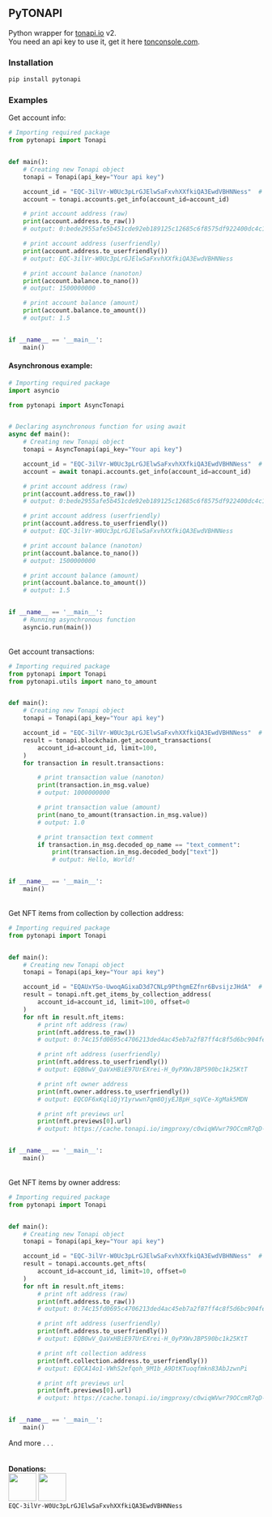 ## PyTONAPI

Python wrapper for [tonapi.io](https://tonapi.io/swagger-ui/v2) v2.
\
You need an api key to use it, get it here [tonconsole.com](https://tonconsole.com/).

### Installation

```bash
pip install pytonapi
```

### Examples

Get account info:

```python
# Importing required package
from pytonapi import Tonapi


def main():
    # Creating new Tonapi object
    tonapi = Tonapi(api_key="Your api key")

    account_id = "EQC-3ilVr-W0Uc3pLrGJElwSaFxvhXXfkiQA3EwdVBHNNess"  # noqa
    account = tonapi.accounts.get_info(account_id=account_id)

    # print account address (raw)
    print(account.address.to_raw())
    # output: 0:bede2955afe5b451cde92eb189125c12685c6f8575df922400dc4c1d5411cd35

    # print account address (userfriendly)
    print(account.address.to_userfriendly())
    # output: EQC-3ilVr-W0Uc3pLrGJElwSaFxvhXXfkiQA3EwdVBHNNess

    # print account balance (nanoton)
    print(account.balance.to_nano())
    # output: 1500000000

    # print account balance (amount)
    print(account.balance.to_amount())
    # output: 1.5


if __name__ == '__main__':
    main()
```

#### Asynchronous example:

```python
# Importing required package
import asyncio

from pytonapi import AsyncTonapi


# Declaring asynchronous function for using await
async def main():
    # Creating new Tonapi object
    tonapi = AsyncTonapi(api_key="Your api key")

    account_id = "EQC-3ilVr-W0Uc3pLrGJElwSaFxvhXXfkiQA3EwdVBHNNess"  # noqa
    account = await tonapi.accounts.get_info(account_id=account_id)

    # print account address (raw)
    print(account.address.to_raw())
    # output: 0:bede2955afe5b451cde92eb189125c12685c6f8575df922400dc4c1d5411cd35

    # print account address (userfriendly)
    print(account.address.to_userfriendly())
    # output: EQC-3ilVr-W0Uc3pLrGJElwSaFxvhXXfkiQA3EwdVBHNNess

    # print account balance (nanoton)
    print(account.balance.to_nano())
    # output: 1500000000

    # print account balance (amount)
    print(account.balance.to_amount())
    # output: 1.5


if __name__ == '__main__':
    # Running asynchronous function
    asyncio.run(main())

```

\
Get account transactions:

```python
# Importing required package
from pytonapi import Tonapi
from pytonapi.utils import nano_to_amount


def main():
    # Creating new Tonapi object
    tonapi = Tonapi(api_key="Your api key")

    account_id = "EQC-3ilVr-W0Uc3pLrGJElwSaFxvhXXfkiQA3EwdVBHNNess"  # noqa
    result = tonapi.blockchain.get_account_transactions(
        account_id=account_id, limit=100,
    )
    for transaction in result.transactions:

        # print transaction value (nanoton)
        print(transaction.in_msg.value)
        # output: 1000000000

        # print transaction value (amount)
        print(nano_to_amount(transaction.in_msg.value))
        # output: 1.0

        # print transaction text comment
        if transaction.in_msg.decoded_op_name == "text_comment":
            print(transaction.in_msg.decoded_body["text"])
            # output: Hello, World!


if __name__ == '__main__':
    main()
```

\
Get NFT items from collection by collection address:

```python
# Importing required package
from pytonapi import Tonapi


def main():
    # Creating new Tonapi object
    tonapi = Tonapi(api_key="Your api key")

    account_id = "EQAUxYSo-UwoqAGixaD3d7CNLp9PthgmEZfnr6BvsijzJHdA"  # noqa
    result = tonapi.nft.get_items_by_collection_address(
        account_id=account_id, limit=100, offset=0
    )
    for nft in result.nft_items:
        # print nft address (raw)
        print(nft.address.to_raw())
        # output: 0:74c15fd0695c4706213ded4ac45eb7a2f87ff4c8f5d6bc904fe7dd1b735936e4

        # print nft address (userfriendly)
        print(nft.address.to_userfriendly())
        # output: EQB0wV_QaVxHBiE97UrEXrei-H_0yPXWvJBP590bc1k25KtT

        # print nft owner address
        print(nft.owner.address.to_userfriendly())
        # output: EQCOF6xKqliQjY1yrwwn7qm8OjyEJBpH_sqVCe-XgMak5MDN

        # print nft previews url
        print(nft.previews[0].url)
        # output: https://cache.tonapi.io/imgproxy/c0wiqWVwr79OCcmR7qD-4WIKWOnk8t4vX_cqmohhE8s/rs:fill:100:100:1/g:no/aHR0cHM6Ly9uZnQudG9ubWVuZG9uLmNvbS9jb2xsZWN0aW9ucy9jYXJkcy8zMi5wbmc.webp


if __name__ == '__main__':
    main()

```

\
Get NFT items by owner address:

```python
# Importing required package
from pytonapi import Tonapi


def main():
    # Creating new Tonapi object
    tonapi = Tonapi(api_key="Your api key")

    account_id = "EQC-3ilVr-W0Uc3pLrGJElwSaFxvhXXfkiQA3EwdVBHNNess"  # noqa
    result = tonapi.accounts.get_nfts(
        account_id=account_id, limit=10, offset=0
    )
    for nft in result.nft_items:
        # print nft address (raw)
        print(nft.address.to_raw())
        # output: 0:74c15fd0695c4706213ded4ac45eb7a2f87ff4c8f5d6bc904fe7dd1b735936e4

        # print nft address (userfriendly)
        print(nft.address.to_userfriendly())
        # output: EQB0wV_QaVxHBiE97UrEXrei-H_0yPXWvJBP590bc1k25KtT

        # print nft collection address
        print(nft.collection.address.to_userfriendly())
        # output: EQCA14o1-VWhS2efqoh_9M1b_A9DtKTuoqfmkn83AbJzwnPi

        # print nft previews url
        print(nft.previews[0].url)
        # output: https://cache.tonapi.io/imgproxy/c0wiqWVwr79OCcmR7qD-4WIKWOnk8t4vX_cqmohhE8s/rs:fill:100:100:1/g:no/aHR0cHM6Ly9uZnQudG9ubWVuZG9uLmNvbS9jb2xsZWN0aW9ucy9jYXJkcy8zMi5wbmc.webp


if __name__ == '__main__':
    main()

```

And more . . .\
\
\
**Donations:**\
<a href="https://app.tonkeeper.com/transfer/EQC-3ilVr-W0Uc3pLrGJElwSaFxvhXXfkiQA3EwdVBHNNess"><img src="https://telegra.ph//file/8e0ac22311be3fa6f772c.png" width="55"/></a>
<a href="https://tonhub.com/transfer/EQC-3ilVr-W0Uc3pLrGJElwSaFxvhXXfkiQA3EwdVBHNNess"><img src="https://telegra.ph//file/7fa75a1b454a00816d83b.png" width="55"/></a>\
```EQC-3ilVr-W0Uc3pLrGJElwSaFxvhXXfkiQA3EwdVBHNNess```
